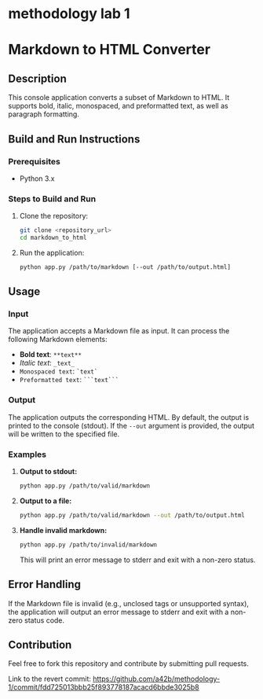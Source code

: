 # methodology lab 1 
# Markdown to HTML Converter

## Description
This console application converts a subset of Markdown to HTML. It supports bold, italic, monospaced, and preformatted text, as well as paragraph formatting.

## Build and Run Instructions

### Prerequisites
- Python 3.x

### Steps to Build and Run
1. Clone the repository:
    ```sh
    git clone <repository_url>
    cd markdown_to_html
    ```

2. Run the application:
    ```sh
    python app.py /path/to/markdown [--out /path/to/output.html]
    ```

## Usage

### Input
The application accepts a Markdown file as input. It can process the following Markdown elements:
- **Bold text**: `**text**`
- _Italic text_: `_text_`
- `Monospaced text`: `` `text` ``
- ``` Preformatted text ```: ```` ```text``` ````

### Output
The application outputs the corresponding HTML. By default, the output is printed to the console (stdout). If the `--out` argument is provided, the output will be written to the specified file.

### Examples

1. **Output to stdout:**
    ```sh
    python app.py /path/to/valid/markdown
    ```

2. **Output to a file:**
    ```sh
    python app.py /path/to/valid/markdown --out /path/to/output.html
    ```

3. **Handle invalid markdown:**
    ```sh
    python app.py /path/to/invalid/markdown
    ```
    This will print an error message to stderr and exit with a non-zero status.

## Error Handling
If the Markdown file is invalid (e.g., unclosed tags or unsupported syntax), the application will output an error message to stderr and exit with a non-zero status code.

## Contribution
Feel free to fork this repository and contribute by submitting pull requests.


Link to the revert commit: https://github.com/a42b/methodology-1/commit/fdd725013bbb25f893778187acacd6bbde3025b8

